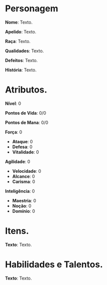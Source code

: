 # Personagem

**Nome**: Texto.

**Apelido**: Texto.

**Raça**: Texto.

**Qualidades**: Texto.

**Defeitos**: Texto.

**História**: Texto.

# Atributos.

**Nível**: 0

**Pontos de Vida**: 0/0

**Pontos de Mana**: 0/0

**Força**: 0

* **Ataque**: 0
* **Defesa**: 0
* **Vitalidade**: 0

**Agilidade**: 0

* **Velocidade**: 0
* **Alcance**: 0
* **Carisma**: 0

**Inteligência**: 0

* **Maestria**: 0
* **Noção**: 0
* **Domínio**: 0

# Itens.

**Texto**: Texto.

# Habilidades e Talentos.

**Texto**: Texto.